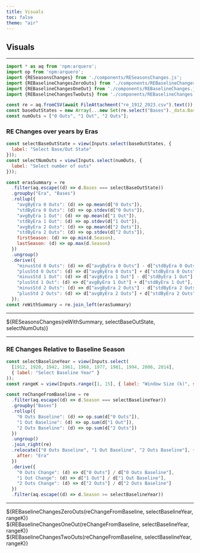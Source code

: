 ```yaml
---
title: Visuals
toc: false
theme: "air"
---
```


## Visuals
---

<!-- Load and transform the data -->

```js
import * as aq from 'npm:arquero';
import op from 'npm:arquero';
import {RESeasonsChanges} from './components/RESeasonsChanges.js';
import {REBaselineChangesZeroOuts} from './components/REBaselineChanges.js';
import {REBaselineChangesOneOut} from './components/REBaselineChanges.js';
import {REBaselineChangesTwoOuts} from './components/REBaselineChanges.js';
```

```js
const re = aq.fromCSV(await FileAttachment("re_1912_2023.csv").text());
const baseOutStates = new Array(...new Set(re.select("Bases")._data.Bases.data));
const numOuts = ["0 Outs", "1 Out", "2 Outs"];
```

### RE Changes over years by Eras

```js
const selectBaseOutState = view(Inputs.select(baseOutStates, {
  label: "Select Base/Out State"
}));
const selectNumOuts = view(Inputs.select(numOuts, {
  label: "Select number of outs"
}));
```

```js
const erasSummary = re
  .filter(aq.escape((d) => d.Bases === selectBaseOutState))
  .groupby("Era", "Bases")
  .rollup({
    "avgByEra 0 Outs": (d) => op.mean(d["0 Outs"]),
    "stdByEra 0 Outs": (d) => op.stdev(d["0 Outs"]),
    "avgByEra 1 Out": (d) => op.mean(d["1 Out"]),
    "stdByEra 1 Out": (d) => op.stdev(d["1 Out"]),
    "avgByEra 2 Outs": (d) => op.mean(d["2 Outs"]),
    "stdByEra 2 Outs": (d) => op.stdev(d["2 Outs"]),
    firstSeason: (d) => op.min(d.Season),
    lastSeason: (d) => op.max(d.Season)
  })
  .ungroup()
  .derive({
    "minusStd 0 Outs": (d) => d["avgByEra 0 Outs"] - d["stdByEra 0 Outs"],
    "plusStd 0 Outs": (d) => d["avgByEra 0 Outs"] + d["stdByEra 0 Outs"],
    "minusStd 1 Out": (d) => d["avgByEra 1 Out"] - d["stdByEra 1 Out"],
    "plusStd 1 Out": (d) => d["avgByEra 1 Out"] + d["stdByEra 1 Out"],
    "minusStd 2 Outs": (d) => d["avgByEra 2 Outs"] - d["stdByEra 2 Outs"],
    "plusStd 2 Outs": (d) => d["avgByEra 2 Outs"] + d["stdByEra 2 Outs"]
  });
const reWithSummary = re.join_left(erasSummary)
```
---

<div class="grid grid-cols-1" style="grid-auto-rows: 600px;">
  <div class="card">
  ${RESeasonsChanges(reWithSummary, selectBaseOutState, selectNumOuts)}
  </div>
</div>

---

### RE Changes Relative to Baseline Season

```js
const selectBaselineYear = view(Inputs.select(
  [1912, 1920, 1942, 1961, 1968, 1977, 1981, 1994, 2006, 2014],
  { label: "Select Baseline Year" }
));
const rangeK = view(Inputs.range([1, 15], { label: "Window Size (k)", step: 1 }));
```
```js
const reChangeFromBaseline = re
  .filter(aq.escape((d) => d.Season === selectBaselineYear))
  .groupby("Bases")
  .rollup({
    "0 Outs Baseline": (d) => op.sum(d["0 Outs"]),
    "1 Out Baseline": (d) => op.sum(d["1 Out"]),
    "2 Outs Baseline": (d) => op.sum(d["2 Outs"])
  })
  .ungroup()
  .join_right(re)
  .relocate(["0 Outs Baseline", "1 Out Baseline", "2 Outs Baseline"], {
    after: "Era"
  })
  .derive({
    "0 Outs Change": (d) => d["0 Outs"] / d["0 Outs Baseline"],
    "1 Out Change": (d) => d["1 Out"] / d["1 Out Baseline"],
    "2 Outs Change": (d) => d["2 Outs"] / d["2 Outs Baseline"]
  })
  .filter(aq.escape((d) => d.Season >= selectBaselineYear))
```

---

<div class="grid grid-cols-1" style="grid-auto-rows: 600px;">
  <div class="card">
  ${REBaselineChangesZeroOuts(reChangeFromBaseline, selectBaselineYear, rangeK)}
  </div>
</div>

<div class="grid grid-cols-1" style="grid-auto-rows: 600px;">
  <div class="card">
  ${REBaselineChangesOneOut(reChangeFromBaseline, selectBaselineYear, rangeK)}
  </div>
</div>

<div class="grid grid-cols-1" style="grid-auto-rows: 600px;">
  <div class="card">
  ${REBaselineChangesTwoOuts(reChangeFromBaseline, selectBaselineYear, rangeK)}
  </div>
</div>

<style>

.hero {
  display: flex;
  flex-direction: column;
  align-items: center;
  font-family: var(--sans-serif);
  margin: 4rem 0 8rem;
  text-wrap: balance;
  text-align: center;
}

.hero h1 {
  margin: 0.1rem 0;
  padding: 0.1rem 0;
  max-width: none;
  font-size: 11vw;
  font-weight: 400;
  line-height: 1;
  background: linear-gradient(30deg, var(--theme-foreground-focus), currentColor);
  -webkit-background-clip: text;
  -webkit-text-fill-color: transparent;
  background-clip: text;
}

.hero h2 {
  margin: 0;
  max-width: 34em;
  font-size: 16px;
  font-style: initial;
  font-weight: 500;
  line-height: 1.5;
  color: var(--theme-foreground-muted);
}

@media (min-width: 640px) {
  .hero h1 {
    font-size: 90px;
  }
}

</style>

